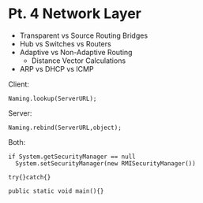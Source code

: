 # Pt. 4 Network Layer

- Transparent vs Source Routing Bridges
- Hub vs Switches vs Routers
- Adaptive vs Non-Adaptive Routing
  - Distance Vector Calculations
- ARP vs DHCP vs ICMP



Client:

```
Naming.lookup(ServerURL);
```

Server:

```
Naming.rebind(ServerURL,object);
```

Both:

```
if System.getSecurityManager == null
  System.setSecurityManager(new RMISecurityManager())
  
try{}catch{}

public static void main(){}
```
